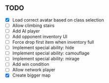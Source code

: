 ## TODO

* [x] Load correct avatar based on class selection
* [ ] Allow climbing stairs
* [ ] Add AI player
* [ ] Add opponent inventory UI
* [ ] Force drop first item when inventory full
* [ ] Implement special ability: hide
* [ ] Implement special ability: camouflage
* [ ] Implement special ability: mirage
* [ ] Add win condition
* [ ] Allow network player
* [x] Create bigger map
